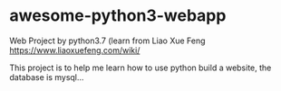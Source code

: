 # awesome-python3-webapp
Web Project by python3.7 (learn from Liao Xue Feng https://www.liaoxuefeng.com/wiki/

This project is to help me learn how to use python build a website, the database is mysql...
